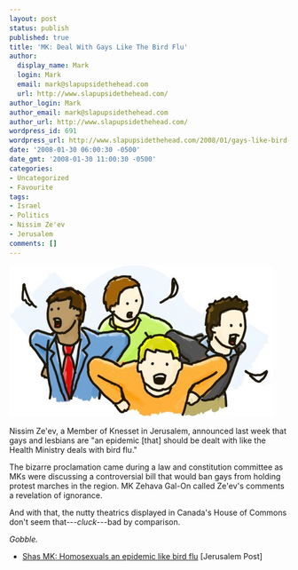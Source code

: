 ```yaml
---
layout: post
status: publish
published: true
title: 'MK: Deal With Gays Like The Bird Flu'
author:
  display_name: Mark
  login: Mark
  email: mark@slapupsidethehead.com
  url: http://www.slapupsidethehead.com/
author_login: Mark
author_email: mark@slapupsidethehead.com
author_url: http://www.slapupsidethehead.com/
wordpress_id: 691
wordpress_url: http://www.slapupsidethehead.com/2008/01/gays-like-bird-flu/
date: '2008-01-30 06:00:30 -0500'
date_gmt: '2008-01-30 11:00:30 -0500'
categories:
- Uncategorized
- Favourite
tags:
- Israel
- Politics
- Nissim Ze'ev
- Jerusalem
comments: []
---
```

![Gay Bird Flu](/wp-content/media/2008/01/gay-flu.jpg)

Nissim Ze'ev, a Member of Knesset in Jerusalem, announced last week that gays and lesbians are "an epidemic [that] should be dealt with like the Health Ministry deals with bird flu."

The bizarre proclamation came during a law and constitution committee as MKs were discussing a controversial bill that would ban gays from holding protest marches in the region. MK Zehava Gal-On called Ze'ev's comments a revelation of ignorance.

And with that, the nutty theatrics displayed in Canada's House of Commons don't seem that---_cluck_---bad by comparison.

_Gobble._

- [Shas MK: Homosexuals an epidemic like bird flu](http://www.jpost.com/servlet/Satellite?cid=1201523785856&pagename=JPost%2FJPArticle%2FShowFull) [Jerusalem Post]
